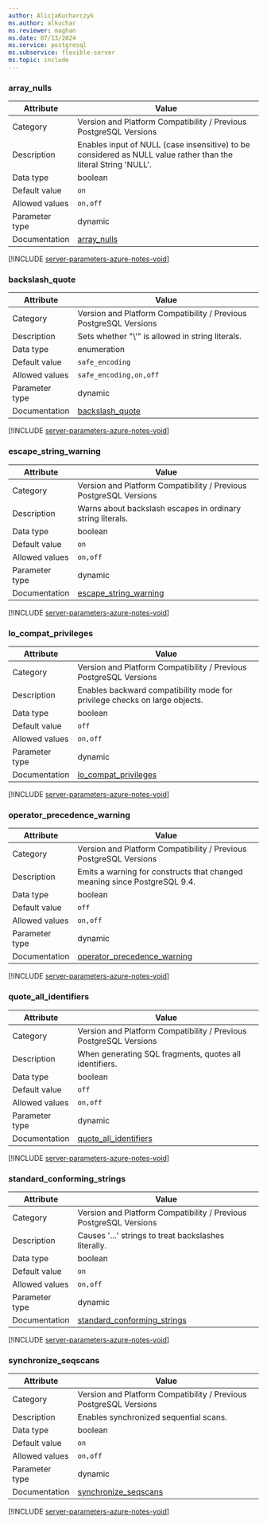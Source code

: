 ```yaml
---
author: AlicjaKucharczyk
ms.author: alkuchar
ms.reviewer: maghan
ms.date: 07/13/2024
ms.service: postgresql
ms.subservice: flexible-server
ms.topic: include
---
```

### array_nulls

| Attribute      | Value                                                      |
|----------------|------------------------------------------------------------|
| Category       | Version and Platform Compatibility / Previous PostgreSQL Versions |
| Description    | Enables input of NULL (case insensitive) to be considered as NULL value rather than the literal String 'NULL'. |
| Data type      | boolean     |
| Default value  | `on`            |
| Allowed values | `on,off`               |
| Parameter type | dynamic        |
| Documentation  | [array_nulls](https://www.postgresql.org/docs/11/runtime-config-compatible.html#GUC-ARRAY-NULLS)                                 |


[!INCLUDE [server-parameters-azure-notes-void](./server-parameters-azure-notes-void.md)]



### backslash_quote

| Attribute      | Value                                                      |
|----------------|------------------------------------------------------------|
| Category       | Version and Platform Compatibility / Previous PostgreSQL Versions |
| Description    | Sets whether \"\\'\" is allowed in string literals.                                                            |
| Data type      | enumeration |
| Default value  | `safe_encoding` |
| Allowed values | `safe_encoding,on,off` |
| Parameter type | dynamic        |
| Documentation  | [backslash_quote](https://www.postgresql.org/docs/11/runtime-config-compatible.html#GUC-BACKSLASH-QUOTE)                         |


[!INCLUDE [server-parameters-azure-notes-void](./server-parameters-azure-notes-void.md)]



### escape_string_warning

| Attribute      | Value                                                      |
|----------------|------------------------------------------------------------|
| Category       | Version and Platform Compatibility / Previous PostgreSQL Versions |
| Description    | Warns about backslash escapes in ordinary string literals.                                                     |
| Data type      | boolean     |
| Default value  | `on`            |
| Allowed values | `on,off`               |
| Parameter type | dynamic        |
| Documentation  | [escape_string_warning](https://www.postgresql.org/docs/11/runtime-config-compatible.html#GUC-ESCAPE-STRING-WARNING)             |


[!INCLUDE [server-parameters-azure-notes-void](./server-parameters-azure-notes-void.md)]



### lo_compat_privileges

| Attribute      | Value                                                      |
|----------------|------------------------------------------------------------|
| Category       | Version and Platform Compatibility / Previous PostgreSQL Versions |
| Description    | Enables backward compatibility mode for privilege checks on large objects.                                     |
| Data type      | boolean     |
| Default value  | `off`           |
| Allowed values | `on,off`               |
| Parameter type | dynamic        |
| Documentation  | [lo_compat_privileges](https://www.postgresql.org/docs/11/runtime-config-compatible.html#GUC-LO-COMPAT-PRIVILEGES)               |


[!INCLUDE [server-parameters-azure-notes-void](./server-parameters-azure-notes-void.md)]



### operator_precedence_warning

| Attribute      | Value                                                      |
|----------------|------------------------------------------------------------|
| Category       | Version and Platform Compatibility / Previous PostgreSQL Versions |
| Description    | Emits a warning for constructs that changed meaning since PostgreSQL 9.4.                                      |
| Data type      | boolean     |
| Default value  | `off`           |
| Allowed values | `on,off`               |
| Parameter type | dynamic        |
| Documentation  | [operator_precedence_warning](https://www.postgresql.org/docs/11/runtime-config-compatible.html#GUC-OPERATOR-PRECEDENCE-WARNING) |


[!INCLUDE [server-parameters-azure-notes-void](./server-parameters-azure-notes-void.md)]



### quote_all_identifiers

| Attribute      | Value                                                      |
|----------------|------------------------------------------------------------|
| Category       | Version and Platform Compatibility / Previous PostgreSQL Versions |
| Description    | When generating SQL fragments, quotes all identifiers.                                                         |
| Data type      | boolean     |
| Default value  | `off`           |
| Allowed values | `on,off`               |
| Parameter type | dynamic        |
| Documentation  | [quote_all_identifiers](https://www.postgresql.org/docs/11/runtime-config-compatible.html#GUC-QUOTE-ALL-IDENTIFIERS)             |


[!INCLUDE [server-parameters-azure-notes-void](./server-parameters-azure-notes-void.md)]



### standard_conforming_strings

| Attribute      | Value                                                      |
|----------------|------------------------------------------------------------|
| Category       | Version and Platform Compatibility / Previous PostgreSQL Versions |
| Description    | Causes '...' strings to treat backslashes literally.                                                           |
| Data type      | boolean     |
| Default value  | `on`            |
| Allowed values | `on,off`               |
| Parameter type | dynamic        |
| Documentation  | [standard_conforming_strings](https://www.postgresql.org/docs/11/runtime-config-compatible.html#GUC-STANDARD-CONFORMING-STRINGS) |


[!INCLUDE [server-parameters-azure-notes-void](./server-parameters-azure-notes-void.md)]



### synchronize_seqscans

| Attribute      | Value                                                      |
|----------------|------------------------------------------------------------|
| Category       | Version and Platform Compatibility / Previous PostgreSQL Versions |
| Description    | Enables synchronized sequential scans.                                                                         |
| Data type      | boolean     |
| Default value  | `on`            |
| Allowed values | `on,off`               |
| Parameter type | dynamic        |
| Documentation  | [synchronize_seqscans](https://www.postgresql.org/docs/11/runtime-config-compatible.html#GUC-SYNCHRONIZE-SEQSCANS)               |


[!INCLUDE [server-parameters-azure-notes-void](./server-parameters-azure-notes-void.md)]



